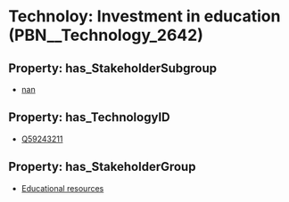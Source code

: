 # Technoloy: __Investment in education__ (PBN__Technology_2642)

## Property: has_StakeholderSubgroup

* [nan](PBN__TechSubgroup_7)

## Property: has_TechnologyID

* [Q59243211](Q59243211)

## Property: has_StakeholderGroup

* [Educational resources](PBN__TechGroup_11)

